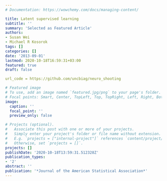 ```yaml
---
# Documentation: https://wowchemy.com/docs/managing-content/

title: Latent supervised learning
subtitle: ''
summary: 'Selected as Featured Article'
authors:
- Susan Wei
- Michael R Kosorok
tags: []
categories: []
date: '2013-09-01'
lastmod: 2020-10-18T16:59:31+03:00
featured: true
draft: false

url_code = https://github.com/uncbiag/neuro_shooting

# Featured image
# To use, add an image named `featured.jpg/png` to your page's folder.
# Focal points: Smart, Center, TopLeft, Top, TopRight, Left, Right, BottomLeft, Bottom, BottomRight.
image:
  caption: ''
  focal_point: ''
  preview_only: false

# Projects (optional).
#   Associate this post with one or more of your projects.
#   Simply enter your project's folder or file name without extension.
#   E.g. `projects = ["internal-project"]` references `content/project/deep-learning/index.md`.
#   Otherwise, set `projects = []`.
projects: []
publishDate: '2020-10-18T13:59:31.512328Z'
publication_types:
- '2'
abstract: ''
publication: '*Journal of the American Statistical Association*'
---
```

